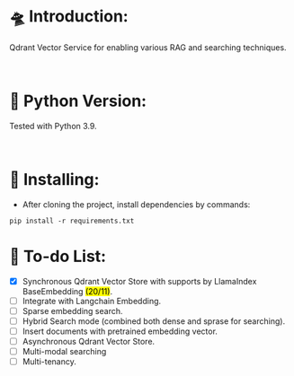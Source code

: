 # 🛸 Introduction:

Qdrant Vector Service for enabling various RAG and searching techniques.

<br />

# 🐍 Python Version:

Tested with Python 3.9.

<br />

# 🔗 Installing:
- After cloning the project, install dependencies by commands:
```
pip install -r requirements.txt
```

# 📃 To-do List:
- [x] Synchronous Qdrant Vector Store with supports by LlamaIndex BaseEmbedding <mark>(20/11)</mark>.
- [ ] Integrate with Langchain Embedding.
- [ ] Sparse embedding search.
- [ ] Hybrid Search mode (combined both dense and sprase for searching).
- [ ] Insert documents with pretrained embedding vector. 
- [ ] Asynchronous Qdrant Vector Store.
- [ ] Multi-modal searching
- [ ] Multi-tenancy.
<br />
